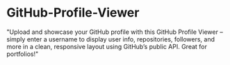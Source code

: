 # GitHub-Profile-Viewer
"Upload and showcase your GitHub profile with this GitHub Profile Viewer – simply enter a username to display user info, repositories, followers, and more in a clean, responsive layout using GitHub’s public API. Great for portfolios!"
